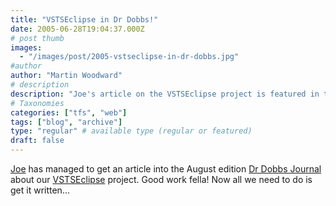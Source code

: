 ```yaml
---
title: "VSTSEclipse in Dr Dobbs!"
date: 2005-06-28T19:04:37.000Z
# post thumb
images:
  - "/images/post/2005-vstseclipse-in-dr-dobbs.jpg"
#author
author: "Martin Woodward"
# description
description: "Joe's article on the VSTSEclipse project is featured in the August edition of Dr Dobbs Journal—great achievement!"
# Taxonomies
categories: ["tfs", "web"]
tags: ["blog", "archive"]
type: "regular" # available type (regular or featured)
draft: false
---
```


[Joe](http://jsango.blogspot.com/) has managed to get an article into the August edition [Dr Dobbs Journal](http://www.ddj.com/) about our [VSTSEclipse](http://www.vstseclipse.org) project. Good work fella! Now all we need to do is get it written...
